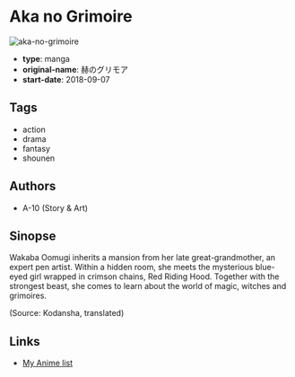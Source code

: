 # Aka no Grimoire

![aka-no-grimoire](https://cdn.myanimelist.net/images/manga/1/220861.jpg)

-   **type**: manga
-   **original-name**: 赫のグリモア
-   **start-date**: 2018-09-07

## Tags

-   action
-   drama
-   fantasy
-   shounen

## Authors

-   A-10 (Story & Art)

## Sinopse

Wakaba Oomugi inherits a mansion from her late great-grandmother, an expert pen artist. Within a hidden room, she meets the mysterious blue-eyed girl wrapped in crimson chains, Red Riding Hood. Together with the strongest beast, she comes to learn about the world of magic, witches and grimoires.

(Source: Kodansha, translated)

## Links

-   [My Anime list](https://myanimelist.net/manga/117059/Aka_no_Grimoire)
